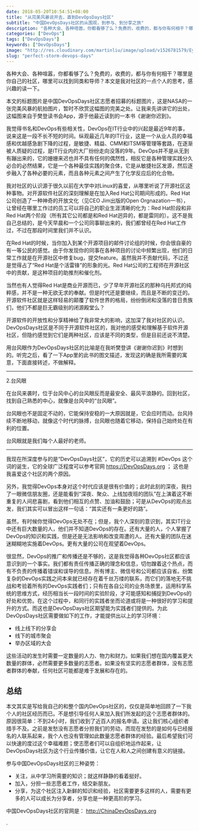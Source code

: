 ```yaml
---
date: 2018-05-20T10:54:51+08:00
title: "从完美风暴说开去，直到DevOpsDays社区"
subtitle: "中国DevOpsDays社区的从围观，到参与、到分享之旅"
description: "各种大会、各种喧嚣，你都看够了么？免费的，收费的，都与你有何相干？哪里是你自己的社区，哪里可以找到同类和导师？"
categories: ["DevOps"]
tags: ["DevOpsDays"]
keywords: ["DevOpsDays"]
image: "http://res.cloudinary.com/martinliu/image/upload/v1526781579/Eye_Of_The_Storm_Hurricane_From_Space_freecomputerdesktopwallpaper_1600x900.jpg"
slug: "perfect-storm-devops-days"
---
```


各种大会、各种喧嚣，你都看够了么？免费的，收费的，都与你有何相干？哪里是你自己的社区，哪里可以找到同类和导师？本文是我对社区的一点个人的思考，感兴趣的读一下。

本文的标题图片是中国DevOpsDays社区志愿者招募的标题图片，这是NASA的一张完美风暴的航拍图片，暂时不欣赏这幅图的完美之处。让我来先讲讲它的出处，这幅图来自于樊登读书会App，源于他最近读到的一本书《谢谢你迟到》。

我觉得书名和DevOps有些相关性，DevOps在IT行业中的兴起是最近9年的事，说来这是一段不长不短的时间。纵观最近几年的IT行业，这是一个从业人员的幸福感和优越感急剧下降的过程，是敏捷、精益、CMM和ITSM等管理等套路，在逐渐被人质疑的过程，是IT行业内的大厂纷纷走向没落的9年。DevOps并不是从无到有蹦出来的，它的姗姗来迟也并不具有任何的偶然性，相反它是各种管理实践分久必合的必然结果，它是一个各种最佳实践的聚合体，它是从敏捷社区发源，然后逐步融入了各种必要的元素，而且各种元素之间产生了化学反应后的化合物。

我对社区的认识源于很久以前在大学中对Linux的喜爱，从哪里听说了开源社区这种事物。对开源软件社区的深刻理解是在加入Red Hat公司期间形成的。Red Hat公司创造了一种神奇的开放文化（见CEO Jim出版的Open Orgnazation一书），让曾经在哪里工作过的员工可以将自己的职业生涯清晰的化为：Red Hat阶段和非Red Hat两个阶段（所有其它公司都是和Red Hat迥异的，都是雷同的）。这不是我自己总结的，是今天早晨和一个公司同事聊出来的，我们都曾经在Red Hat工作过，不过在那段时间里我们并不认识。

在Red Hat的时候，当你加入到某个开源项目的邮件讨论组的时候，你会很自豪的有一等公民的感觉。由于你发现你的同事在各种项目的讨论中频繁出现，他们的日常工作就是在开源社区中修复bug，提交feature。虽然我并不贡献代码，不过还是觉得占了“Red Hat是个活雷锋”的形象的光。Red Hat公司的工程师在开源社区中的贡献，是这种项目的助推剂和催化剂。

当然也有人觉得Red Hat是商业开源而已，少了早年开源社区的那种乌托邦式的纯粹感，并不是一种无欲无求的奉献。但是时代还是要继续，而且是不断的变迁的。开源软件社区就是这样轻易的颠覆了软件世界的格局，纷纷倒闭和没落的昔日贵族们，他们不都是巨无霸级别的闭源殿堂么？

开源软件的开放性和分享精神给了我非常大的影响，这加深了我对社区的认识。DevOpsDays社区是不同于开源软件社区的，我对他的感受和理解基于软件开源社区，但隐约感觉到它们是两种社区，应该是不同的类型，但是目前还说不清楚。

用台风眼作为DevOpsDays社区的比喻是在我听樊登讲《谢谢你迟到》时想到的。听完之后，看了一下App里的此书的图文描述，发现这的确是我所需要的寓意，下面直接转述，不做解释。

---
2.台风眼

在台风来袭时，位于台风中心的台风眼反而是最安全、最风平浪静的。回到社区，找到自己熟悉的中心，就像是台风中的“台风眼”。

台风眼也不是固定不动的，它能保持安稳的一大原因就是，它会应时而动。台风持续不断地移动，就像这个时代的脉搏，台风眼也随着它移动，保持自己始终处在有利的位置。

台风眼就是我们每个人最好的老师。

---

我现在所深度参与的是“DevOpsDays社区”，它的历史可以追溯到 #DevOps 这个词的诞生，它的全球广泛程度可以参考官网 https://DevOpsDays.org ； 这也是我喜爱这个社区的两个原因。

另外，我觉得DevOps本身对这个时代应该是很有价值的；此时此刻的深夜，我扫了一眼微信朋友圈，还是能看到“深夜、聚众、上线加夜班的团队”在上演着这不断重复的人间悲喜剧，看到他们相互的点赞、加油和鼓励；可是从DevOps的观点出发，我们其实可以冒出这样一句话：“其实还有一条更好的路”。

虽然，有时候你觉得DevOps无处不在；但是，我个人深刻的意识到，其实IT行业中还有巨大数量的人，他们并不知道DevOps的存在。还有大量的人，个人掌握了DevOps的知识和实践，但是还是无法影响和改变周遭的人。还有大量的团队在迷迷糊糊地实施着DevOps。更有大量的公司在观望着DevOps。

很显然，DevOps的推广和传播还是不够的，这是我觉得各种DevOps社区都应该意识到的一个事实。我们都有责任传播正确的理念和信息，切勿蹭着这个热点，而有不负责的传播着错误和误导的信息。所有博主、微信号和公司都应该自省。纷繁复杂的DevOps实践之间本来就已经存在着千丝万缕的联系，而它们的落地无不挑战和考验着所有的DevOps实践者们；只有在各自公司的业务场景里，运用科学系统的思维方式，经历相当长一段时间的实验阶段，才可能感知和捕捉到DevOps的好处和优势。在这个过程中，和同行的实践者坐而论道或将是一种很好的学习和提升的方式。而这也是DevOpsDays社区期望能为实践者们提供的。为此DevOpsDays社区需要做如下的工作，才能提供出以上的学习环境：

* 线上线下的分享会
* 线下的城市聚会
* 举办区域的大会

这些活动的发生时需要一定数量的人力、物力和财力。如果我们想在国内覆盖更大数量的群体，必然需要更多数量的志愿者。如果没有坚实的志愿者群体，没有志愿者群体的奉献，任何社区可能都是难于发展和存在的。

## 总结

本文其实是写给我自己的和整个国内DevOps社区的，仅仅是简单地回顾了一下我个人的社区经历而已。不是想引导任何人来加入我们所发起的这个志愿者群体的。原因很简单：不到24小时，我们收到了近百人的报名申请。这让我们核心组织者措手不及。之前是发愁没有志愿者分担我们的劳动，而现在发愁的是如何与已经报名的人联系起来，我个人也没有管理如此数量志愿者群体的经验。最后希望我们可以快速的度过这个幸福难题；使志愿者们可以自组织地运作起来，让DevOpsDays社区为这个行业传播价值，让它在人和人之间创建有意义的链接。

参与中国DevOpsDays社区的三种姿势：

* 关注，从中学习所需要的知识；就这样静静的看着挺好。
* 加入，分担一些志愿者工作，结交新朋友。
* 分享，为这个社区注入新鲜的知识和经验，社区需要更多这样的人，需要有更多的人可以成长为分享者，分享也是一种更高阶的学习。

中国DevOpsDays社区的官网是： http://ChinaDevOpsDays.org

.